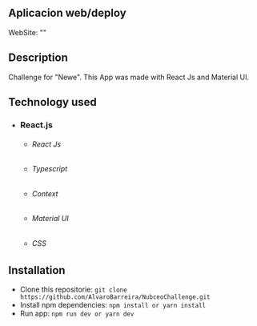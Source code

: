 ## Aplicacion web/deploy
WebSite: ""

## Description
Challenge for "Newe". This App was made with React Js and Material UI.


## Technology used
* ### React.js
    * ###### React Js
    * ###### Typescript
    * ###### Context 
    * ###### Material UI 
    * ###### CSS

## Installation
* Clone this repositorie: `git clone https://github.com/AlvaroBarreira/NubceoChallenge.git`
* Install npm dependencies: `npm install or yarn install`
* Run app: `npm run dev or yarn dev`

